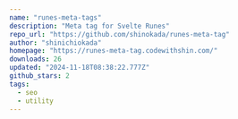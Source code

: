 ```yaml
---
name: "runes-meta-tags"
description: "Meta tag for Svelte Runes"
repo_url: "https://github.com/shinokada/runes-meta-tag"
author: "shinichiokada"
homepage: "https://runes-meta-tag.codewithshin.com/"
downloads: 26
updated: "2024-11-18T08:38:22.777Z"
github_stars: 2
tags: 
  - seo
  - utility
---
```

